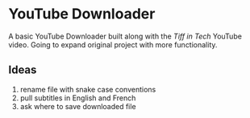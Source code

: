 # YouTube Downloader

A basic YouTube Downloader built along with the *Tiff in Tech* YouTube video. Going to expand original project with more functionality.

## Ideas

1. rename file with snake case conventions
2. pull subtitles in English and French
3. ask where to save downloaded file

